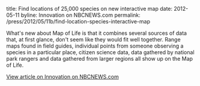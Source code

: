 title: Find locations of 25,000 species on new interactive map
date: 2012-05-11
byline:  Innovation on NBCNEWS.com
permalink: /press/2012/05/11b/find-location-species-interactive-map


What's new about Map of Life is that it combines several sources of data that, at first glance, don't seem like they would fit well together. Range maps found in field guides, individual points from someone observing a species in a particular place, citizen science data, data gathered by national park rangers and data gathered from larger regions all show up on the Map of Life.

[View article on Innovation on NBCNEWS.com](http://www.nbcnews.com/id/47393366/ns/technology_and_science-innovation/#.Unq1fxZtu2M)
